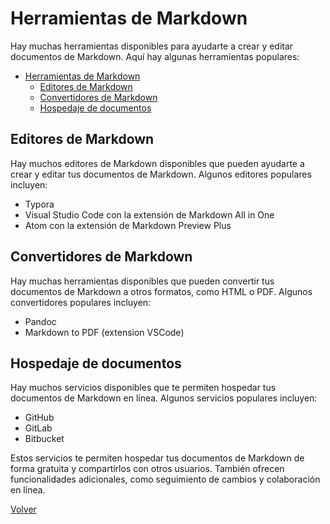 # Herramientas de Markdown
Hay muchas herramientas disponibles para ayudarte a crear y editar documentos de Markdown. Aquí hay algunas herramientas populares:

- [Herramientas de Markdown](#herramientas-de-markdown)
  - [Editores de Markdown](#editores-de-markdown)
  - [Convertidores de Markdown](#convertidores-de-markdown)
  - [Hospedaje de documentos](#hospedaje-de-documentos)


## Editores de Markdown
Hay muchos editores de Markdown disponibles que pueden ayudarte a crear y editar tus documentos de Markdown. Algunos editores populares incluyen:

- Typora
- Visual Studio Code con la extensión de Markdown All in One
- Atom con la extensión de Markdown Preview Plus
  
## Convertidores de Markdown
Hay muchas herramientas disponibles que pueden convertir tus documentos de Markdown a otros formatos, como HTML o PDF. Algunos convertidores populares incluyen:

- Pandoc
- Markdown to PDF (extension VSCode)
  
## Hospedaje de documentos
Hay muchos servicios disponibles que te permiten hospedar tus documentos de Markdown en línea. Algunos servicios populares incluyen:

- GitHub
- GitLab
- Bitbucket

Estos servicios te permiten hospedar tus documentos de Markdown de forma gratuita y compartirlos con otros usuarios. También ofrecen funcionalidades adicionales, como seguimiento de cambios y colaboración en línea.

[Volver](README.md)